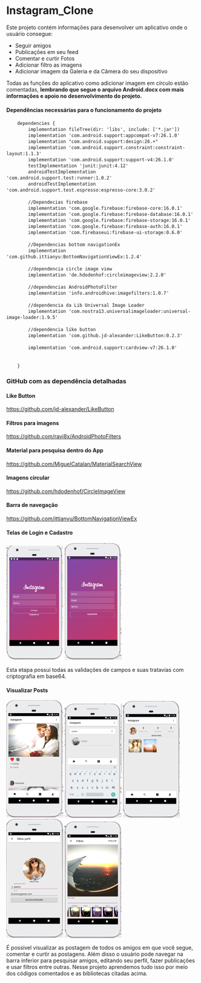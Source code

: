 # Instagram_Clone


Este projeto contém informações para desenvolver um aplicativo onde o usuário consegue:
- Seguir amigos 
- Publicações em seu feed
- Comentar e curtir Fotos
- Adicionar filtro as imagens 
- Adicionar imagem da Galeria e da Câmera do seu dispositivo

Todas as funções do aplicativo como adicionar imagem em círculo estão comentadas, **lembrando que segue o arquivo Android.docx com mais 
informações e apoio no desenvolvimento do projeto.**




#### Dependências necessárias para o funcionamento do projeto
        dependencies {
            implementation fileTree(dir: 'libs', include: ['*.jar'])
            implementation 'com.android.support:appcompat-v7:26.1.0'
            implementation "com.android.support:design:26.+"
            implementation 'com.android.support.constraint:constraint-layout:1.1.3'
            implementation 'com.android.support:support-v4:26.1.0'
            testImplementation 'junit:junit:4.12'
            androidTestImplementation 'com.android.support.test:runner:1.0.2'
            androidTestImplementation 'com.android.support.test.espresso:espresso-core:3.0.2'

            //Dependecias firebase
            implementation 'com.google.firebase:firebase-core:16.0.1'
            implementation 'com.google.firebase:firebase-database:16.0.1'
            implementation 'com.google.firebase:firebase-storage:16.0.1'
            implementation 'com.google.firebase:firebase-auth:16.0.1'
            implementation 'com.firebaseui:firebase-ui-storage:0.6.0'

            //Dependencias bottom navigationEx
            implementation 'com.github.ittianyu:BottomNavigationViewEx:1.2.4'

            //dependencia circle image view
            implementation 'de.hdodenhof:circleimageview:2.2.0'

            //dependencias AndroidPhotoFilter
            implementation 'info.androidhive:imagefilters:1.0.7'

            //dependencia da Lib Universal Image Loader
            implementation 'com.nostra13.universalimageloader:universal-image-loader:1.9.5'

            //dependencia like button
            implementation 'com.github.jd-alexander:LikeButton:0.2.3'

            implementation 'com.android.support:cardview-v7:26.1.0'


        }
        
        
### GitHub com as dependência detalhadas


#### Like Button
https://github.com/jd-alexander/LikeButton

#### Filtros para imagens
https://github.com/ravi8x/AndroidPhotoFilters

#### Material para pesquisa dentro do App
https://github.com/MiguelCatalan/MaterialSearchView

#### Imagens circular
https://github.com/hdodenhof/CircleImageView

#### Barra de navegação
https://github.com/ittianyu/BottomNavigationViewEx




#### Telas de Login e Cadastro
<img src="/Instagram/Prints_tela/Instagram1.png" width="150"> <img src="/Instagram/Prints_tela/Instagram2.png" width="150">

Esta etapa possui todas as validações de campos e suas tratavias com criptografia em base64.

#### Visualizar Posts
<img src="/Instagram/Prints_tela/Instagram3.png" width="150"> <img src="/Instagram/Prints_tela/Instagram4.png" width="150"> <img src="/Instagram/Prints_tela/Instagram5.png" width="150"> <img src="/Instagram/Prints_tela/Instagram6.png" width="150"> <img src="/Instagram/Prints_tela/Instagram7.png" width="150">




É possível visualizar as postagem de todos os amigos em que você segue, comentar e curtir as postagens. Além disso o usuário
pode navegar na barra inferior para pesquisar amigos, editando seu perfil, fazer publicações e usar filtros entre outras. Nesse projeto aprendemos tudo isso 
por meio dos códigos comentados e as bibliotecas citadas acima.
